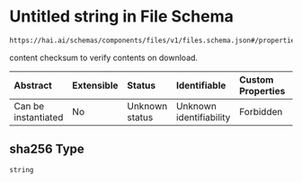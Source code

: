 # Untitled string in File Schema

```txt
https://hai.ai/schemas/components/files/v1/files.schema.json#/properties/sha256
```

content checksum to verify contents on download.

| Abstract            | Extensible | Status         | Identifiable            | Custom Properties | Additional Properties | Access Restrictions | Defined In                                                                                    |
| :------------------ | :--------- | :------------- | :---------------------- | :---------------- | :-------------------- | :------------------ | :-------------------------------------------------------------------------------------------- |
| Can be instantiated | No         | Unknown status | Unknown identifiability | Forbidden         | Allowed               | none                | [files.schema.json\*](../../out/components/files/v1/files.schema.json "open original schema") |

## sha256 Type

`string`
